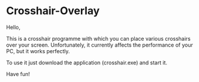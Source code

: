 ﻿# Crosshair-Overlay

Hello, 

This is a crosshair programme with which you can place various crosshairs over your screen.
Unfortunately, it currently affects the performance of your PC, but it works perfectly. 

To use it just download the application (crosshair.exe) and start it.

Have fun!
